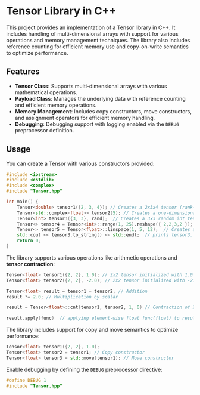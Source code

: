 # Tensor Library in C++

This project provides an implementation of a Tensor library in C++. It includes handling of multi-dimensional arrays with support for various operations and memory management techniques. The library also includes reference counting for efficient memory use and copy-on-write semantics to optimize performance.


## Features

- **Tensor Class**: Supports multi-dimensional arrays with various mathematical operations.
- **Payload Class**: Manages the underlying data with reference counting and efficient memory operations.
- **Memory Management**: Includes copy constructors, move constructors, and assignment operators for efficient memory handling.
- **Debugging**: Debugging support with logging enabled via the `DEBUG` preprocessor definition.


## Usage

You can create a Tensor with various constructors provided:

```cpp
#include <iostream>
#include <cstdlib>
#include <complex>
#include "Tensor.hpp"

int main() {
    Tensor<double> tensor1({2, 3, 4}); // Creates a 2x3x4 tensor (rank-3) of doubles.
    Tensor<std::complex<float>> tensor2(5); // Creates a one-dimensional tensor of size 5 of complex numbers.
    Tensor<int> tensor3({3, 3}, rand);  // Creates a 3x3 random int tensor (generated by int rand(void) function).
    Tensor<> tensor4 = Tensor<int>::range(1, 25).reshape({ 2,2,3,2 }); // Creates an int tensor with a range of values [1-24] then reshape it to 2x2x3x2.
    Tensor<> tensor5 = Tensor<float>::linspace(1, 5, 12);  // Creates a one-dimensional tensor containing 12 linearly spaced numbers between 1 and 5 (inclusive).
    std::cout << tensor3.to_string() << std::endl;  // prints tensor3.
    return 0;
}
```

The library supports various operations like arithmetic operations and **tensor contraction**:

```cpp
Tensor<float> tensor1({2, 2}, 1.0); // 2x2 tensor initialized with 1.0
Tensor<float> tensor2({2, 2}, -2.0); // 2x2 tensor initialized with -2.0

Tensor<float> result = tensor1 + tensor2; // Addition
result *= 2.0; // Multiplication by scalar

result = Tensor<float>::cnt(tensor1, tensor2, 1, 0) // Contraction of 2nd index of tensor1 with 1st index of tensor2

result.apply(func)  // applying element-wise float func(float) to result
```

The library includes support for copy and move semantics to optimize performance:

```cpp
Tensor<float> tensor1({2, 2}, 1.0);
Tensor<float> tensor2 = tensor1; // Copy constructor
Tensor<float> tensor3 = std::move(tensor1); // Move constructor
```

Enable debugging by defining the `DEBUG` preprocessor directive:

```cpp
#define DEBUG 1
#include "Tensor.hpp"
```
